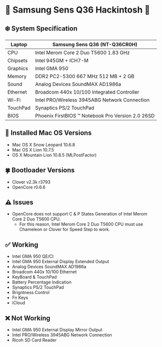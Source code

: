 # 🍗 Samsung Sens Q36 Hackintosh 🦁

## ❄️ System Specification
| Laptop | Samsung Sens Q36 (NT-Q36CR0H) |
| - | - |
| CPU | Intel Merom Core 2 Duo T5600 1.83 GHz |
| Chipsets | Intel 945GM + ICH7-M |
| Graphics | Intel GMA 950 |
| Memory | DDR2 PC2-5300 667 MHz 512 MB + 2 GB |
| Sound | Analog Devices SoundMAX AD1986a |
| Ethernet | Broadcom 440x 10/100 Integrated Controller |
| Wi-Fi | Intel PRO/Wireless 3945ABG Network Connection |
| TouchPad | Synaptics PS/2 TouchPad |
| BIOS | Phoenix FirstBIOS ™ Notebook Pro Version 2.0 26SD |

## 🍃 Installed Mac OS Versions
- Mac OS X Snow Leopard 10.6.8
- Mac OS X Lion 10.7.5
- OS X Mountain Lion 10.8.5 (MLPostFactor)

## 🍀 Bootloader Versions
- Clover v2.3k r3793
- OpenCore r0.6.6

## ⚠️ Issues
- OpenCore does not support C & P States Generation of Intel Merom Core 2 Duo T5600 CPU.
  - For this reason, Intel Merom Core 2 Duo T5600 CPU must use Chameleon or Clover for Speed Step to work.

## ✅ Working
- Intel GMA 950 QE/CI
- Intel GMA 950 External Display Extended Output
- Analog Devices SoundMAX AD1986a
- Broadcom 440x 10/100 Ethernet
- KeyBoard & TouchPad
- Battery Percentage Indication
- Synaptics PS/2 TouchPad
- Brigntness Control
- Fn Keys
- iCloud

## ❌ Not Working
- Intel GMA 950 External Display Mirror Output
- Intel PRO/Wireless 3945ABG Network Connection
- Ricoh SD Card Reader
